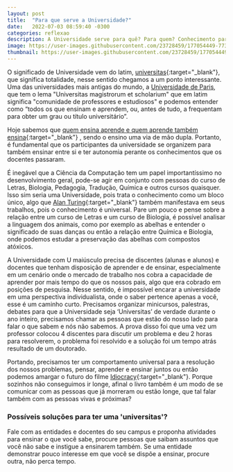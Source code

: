 ```yaml
---
layout: post
title:  "Para que serve a Universidade?"
date:   2022-07-03 08:59:40 -0300
categories: reflexao
description: A Universidade serve para quê? Para quem? Conhecimento para quê? Penso ou só copio e colo?
image: https://user-images.githubusercontent.com/23728459/177054449-77384c7f-6e02-4ba9-86c9-043b2e4b0adb.png
thumbnail: https://user-images.githubusercontent.com/23728459/177054449-77384c7f-6e02-4ba9-86c9-043b2e4b0adb.png 
---
```


O significado de Universidade vem do latim, [universitas]{:target="\_blank"},
que significa totalidade, nesse sentido chegamos a um ponto
interessante. Uma das universidades mais antigas do mundo, a
[Universidade de Paris], que tem o lema
"Universitas magistrorum et scholarium" que em latim significa
"comunidade de professores e estudiosos" e podemos entender como
“todos os que ensinam e aprendem, ou, antes de tudo, a
frequentam para obter um grau ou título universitário”.

Hoje sabemos que [quem ensina aprende e quem aprende também ensina]{:target="\_blank"}
, sendo o ensino uma via de mão dupla. Portanto, é fundamental que os participantes da universidade se organizem para também ensinar entre si e ter autonomia perante os conhecimentos que os docentes passaram.

É inegável que a Ciência da Computação tem um papel importantíssimo no
desenvolvimento geral, pode-se agir em conjunto com pessoas do curso de
Letras, Biologia, Pedagogia, Tradução, Química e outros cursos
quaisquer. Isso sim seria uma Universidade, pois trata o
conhecimento como um bloco único, algo que [Alan Turing]{:target="\_blank"}
também manifestava
em seus trabalhos, pois o conhecimento é universal.
Pare um pouco e pense sobre a relação entre um curso de
Letras e um curso de Biologia, é possível analisar a
linguagem dos animais, como por exemplo as abelhas e
entender o significado de suas danças ou então a relação
entre Química e Biologia, onde podemos estudar a preservação das
abelhas com compostos atóxicos.

A Universidade com U maiúsculo precisa de discentes (alunas e alunos)
e docentes que tenham disposição de aprender e de
ensinar, especialmente em
um cenário onde o mercado de trabalho nos cobra a capacidade de
aprender por mais tempo do que os nossos pais, algo que era cobrado
em posições de pesquisa. Nesse sentido,
é impossível encarar a universidade em uma perspectiva individualista,
onde o saber pertence apenas a você, esse é um caminho curto.
Precisamos organizar minicursos, palestras, debates para que a
Universidade seja ‘Universitas’ de verdade durante o ano inteiro,
precisamos chamar as pessoas que estão do nosso lado para falar
o que sabem e nós não sabemos. A prova disso foi que
uma vez um professor colocou 4 discentes para discutir
um problema e deu 2 horas para resolverem, o problema foi
resolvido e a solução foi um tempo atrás resultado de um doutorado.

Portando, precisamos ter um comportamento universal para a
resolução dos nossos problemas, pensar, aprender e ensinar
juntos ou então podemos amargar o futuro do filme [Idiocracy]{:target="\_blank"}.
Porque sozinhos não conseguimos ir longe, afinal o
livro também é um modo de se comunicar com as pessoas que já
morreram ou estão longe, que tal falar também com as
pessoas vivas e próximas?

<h3>Possíveis soluções para ter uma 'universitas'?</h3>

Fale com as entidades e docentes do seu campus e proponha atividades
para ensinar o que você sabe, procure pessoas que saibam assuntos
que você não sabe e instigue a ensinarem também. Se uma
entidade demonstrar pouco interesse
em que você se dispõe a ensinar, procure outra, não perca tempo.



[quem ensina aprende e quem aprende também ensina]: https://www.ihu.unisinos.br/613367-ensinar-e-preparar-o-caminho-para-a-autonomia-de-quem-aprende
[Universidade de Paris]: https://pt.wikipedia.org/wiki/Universidade_de_Paris
[Alan Turing]: http://editoraunesp.com.br/catalogo/8571393486,turing
[Idiocracy]: https://pt.wikipedia.org/wiki/Idiocracy
[universitas]: https://vidanauniversidade.com.br/historia-da-universidade-origens-do-conceito/
[Painel Covid do Maranhão]: https://painel-covid19.saude.ma.gov.br/
[BeautifulSoap]: https://beautiful-soup-4.readthedocs.io/en/latest/
[Quotes to Scrape]: https://quotes.toscrape.com/
[primeiro]: https://lcsvillela.github.io/nutrindo-se-da-internet-com-scrapy.html
[segundo]: https://lcsvillela.github.io/querido-diario-monitorando-governo-com-scrapy.html
[este caso que criei]: https://lcsvillela.github.io/publicando-tweet-com-python.html
[JSON]: https://pt.wikipedia.org/wiki/JSON
[Scrapy]: https://pt.wikipedia.org/wiki/Scrapy
[aqui]: https://lcsvillela.github.io/nutrindo-se-da-internet-com-scrapy.html
[spider (aranha)]: https://pt.wikipedia.org/wiki/Rastreador_web
[Americana]: https://pt.wikipedia.org/wiki/Americana
[Querido Diário]: https://queridodiario.ok.org.br/
[Open Knowledge Brasil]: https://ok.org.br/
[nesta colaboração]: https://github.com/okfn-brasil/querido-diario/issues/467
[assim ou assado, ou se é x ou y]: https://www.python.org/community/diversity/
[BeautifulSoap]: https://beautiful-soup-4.readthedocs.io/en/latest/
[Selenium]: https://selenium-python.readthedocs.io/
[vim]: https://pt.wikipedia.org/wiki/Vim
[URL]: https://pt.wikipedia.org/wiki/URL
[scrapy-splash]: https://github.com/scrapy-plugins/scrapy-splash
[processamento paralelo]: https://lcsvillela.github.io/bash-na-velocidade-da-luz.html
[explicação teórica]: https://towardsdatascience.com/web-scraping-with-scrapy-theoretical-understanding-f8639a25d9cd
[xpath]: https://pt.wikipedia.org/wiki/XPath
[vetor (array)]: https://pt.wikipedia.org/wiki/Arranjo_(computa%C3%A7%C3%A3o)
[oauth2]: https://oauth.net/2/
[CSRF]: https://www.ibm.com/docs/pt-br/sva/10.0.0?topic=configuration-prevention-cross-site-request-forgery-csrf-attacks
[mitmproxy]: https://mitmproxy.org/
[cookie]: https://pt.wikipedia.org/wiki/Cookie_(inform%C3%A1tica)
[IBGE]: https://www.ibge.gov.br/
[Programando com classe sem smokin - Parte 1]: https://lcsvillela.com/programe-com-classe-like-a-lady-or-a-sir.html
[projeto de extração dos dados de vacinação]: https://github.com/lcsvillela/MonitorVacinasMaranhao
